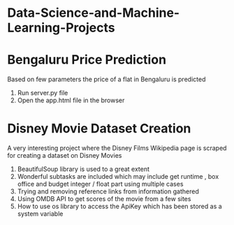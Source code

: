 # Data-Science-and-Machine-Learning-Projects
# Bengaluru Price Prediction
Based on few parameters the price of a flat in Bengaluru is predicted
1. Run server.py file
2. Open the app.html file in the browser
# Disney Movie Dataset Creation
A very interesting project where the Disney Films Wikipedia page is scraped for creating a dataset on Disney Movies
1. BeautifulSoup library is used to a great extent
2. Wonderful subtasks are included which may include get runtime , box office and budget integer / float part using multiple cases
3. Trying and removing reference links from information gathered
4. Using OMDB API to get scores of the movie from a few sites 
5. How to use os library to access the ApiKey which has been stored as a system variable
